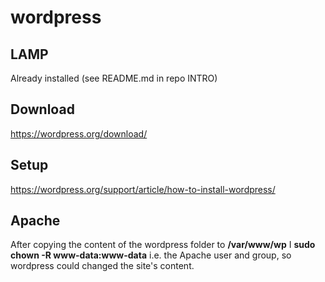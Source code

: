 # wordpress

## LAMP

Already installed (see README.md in repo INTRO)

## Download
https://wordpress.org/download/

## Setup

https://wordpress.org/support/article/how-to-install-wordpress/

## Apache

After copying the content of the wordpress folder to **/var/www/wp** I **sudo chown -R www-data:www-data** i.e. the Apache user and group, so wordpress could changed the site's content.

